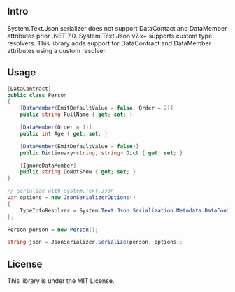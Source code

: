 Intro
---
System.Text.Json serializer does not support DataContact and DataMember attributes prior .NET 7.0. System.Text.Json v7.x+ supports custom type resolvers. This library adds support for DataContract and DataMember attributes using a custom resolver.

Usage
---
```csharp
[DataContract]
public class Person
{
    [DataMember(EmitDefaultValue = false, Order = 2)]
    public string FullName { get; set; }

    [DataMember(Order = 1)]
    public int Age { get; set; }

    [DataMember(EmitDefaultValue = false)]
    public Dictionary<string, string> Dict { get; set; }

    [IgnoreDataMember]
    public string DoNotShow { get; set; }
}

// Serialize with System.Text.Json
var options = new JsonSerializerOptions()
{
    TypeInfoResolver = System.Text.Json.Serialization.Metadata.DataContractResolver.Default,
};

Person person = new Person();

string json = JsonSerializer.Serialize(person, options);
```

License
---
This library is under the MIT License.
